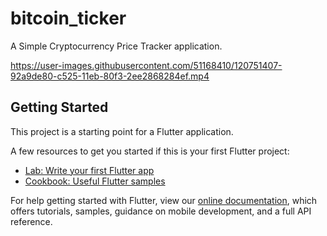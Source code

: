 # bitcoin_ticker

A Simple Cryptocurrency Price Tracker application.

https://user-images.githubusercontent.com/51168410/120751407-92a9de80-c525-11eb-80f3-2ee2868284ef.mp4



## Getting Started

This project is a starting point for a Flutter application.

A few resources to get you started if this is your first Flutter project:

- [Lab: Write your first Flutter app](https://flutter.dev/docs/get-started/codelab)
- [Cookbook: Useful Flutter samples](https://flutter.dev/docs/cookbook)

For help getting started with Flutter, view our
[online documentation](https://flutter.dev/docs), which offers tutorials,
samples, guidance on mobile development, and a full API reference.
